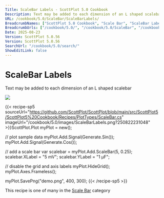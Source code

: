 ```yaml
---
Title: ScaleBar Labels - ScottPlot 5.0 Cookbook
Description: Text may be added to each dimension of an L shaped scalebar
URL: /cookbook/5.0/ScaleBar/ScaleBarLabels/
BreadcrumbNames: ["ScottPlot 5.0 Cookbook", "Scale Bar", "ScaleBar Labels"]
BreadcrumbUrls: ["/cookbook/5.0/", "/cookbook/5.0/ScaleBar", "/cookbook/5.0/ScaleBar/ScaleBarLabels"]
Date: 2025-08-23
Version: ScottPlot 5.0.56
Version: ScottPlot 5.0.56
SearchUrl: "/cookbook/5.0/search/"
ShowEditLink: false
---
```



<div class='d-flex align-items-center mt-5'>
<h1 class='me-2 text-dark my-0 border-0'>ScaleBar Labels</h1>
</div>

Text may be added to each dimension of an L shaped scalebar

[![](/cookbook/5.0/images/ScaleBarLabels.png?250822231048)](/cookbook/5.0/images/ScaleBarLabels.png?250822231048)

{{< recipe-sp5 sourceUrl="https://github.com/ScottPlot/ScottPlot/blob/main/src/ScottPlot5/ScottPlot5%20Cookbook/Recipes/PlotTypes/ScaleBar.cs" imageUrl="/cookbook/5.0/images/ScaleBarLabels.png?250822231048" >}}ScottPlot.Plot myPlot = new();

// plot sample data
myPlot.Add.Signal(Generate.Sin());
myPlot.Add.Signal(Generate.Cos());

// add a scale bar
var scalebar = myPlot.Add.ScaleBar(5, 0.25);
scalebar.XLabel = "5 mV";
scalebar.YLabel = "1 µF";

// disable the grid and axis labels
myPlot.HideGrid();
myPlot.Axes.Frameless();

myPlot.SavePng("demo.png", 400, 300);
{{< /recipe-sp5 >}}

<div class='my-5 text-center'>This recipe is one of many in the <a href='/cookbook/5.0/ScaleBar'>Scale Bar</a> category</div>



